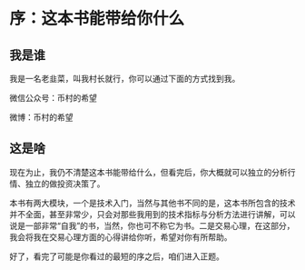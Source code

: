 # 序：这本书能带给你什么

## 我是谁

我是一名老韭菜，叫我村长就行，你可以通过下面的方式找到我。

微信公众号：币村的希望

微博：币村的希望

## 这是啥

现在为止，我仍不清楚这本书能带给什么，但看完后，你大概就可以独立的分析行情、独立的做投资决策了。

本书有两大模块，一个是技术入门，当然与其他书不同的是，这本书所包含的技术并不全面，甚至非常少，只会对那些我用到的技术指标与分析方法进行讲解，可以说是一部非常“自我”的书，当然，你也可不称它为书。二是交易心理，在这部分，我会将我在交易心理方面的心得讲给你听，希望对你有所帮助。

好了，看完了可能是你看过的最短的序之后，咱们进入正题。

